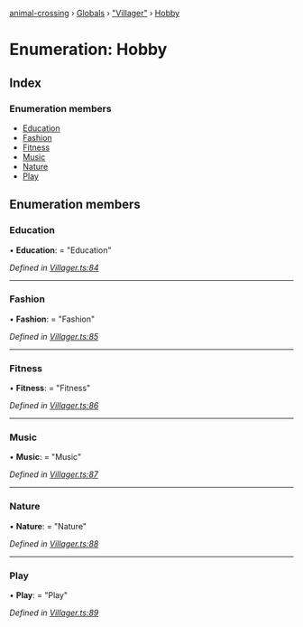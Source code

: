 [animal-crossing](../README.md) › [Globals](../globals.md) › ["Villager"](../modules/_villager_.md) › [Hobby](_villager_.hobby.md)

# Enumeration: Hobby

## Index

### Enumeration members

* [Education](_villager_.hobby.md#education)
* [Fashion](_villager_.hobby.md#fashion)
* [Fitness](_villager_.hobby.md#fitness)
* [Music](_villager_.hobby.md#music)
* [Nature](_villager_.hobby.md#nature)
* [Play](_villager_.hobby.md#play)

## Enumeration members

###  Education

• **Education**: = "Education"

*Defined in [Villager.ts:84](https://github.com/Norviah/animal-crossing/blob/44de0e0/module/types/Villager.ts#L84)*

___

###  Fashion

• **Fashion**: = "Fashion"

*Defined in [Villager.ts:85](https://github.com/Norviah/animal-crossing/blob/44de0e0/module/types/Villager.ts#L85)*

___

###  Fitness

• **Fitness**: = "Fitness"

*Defined in [Villager.ts:86](https://github.com/Norviah/animal-crossing/blob/44de0e0/module/types/Villager.ts#L86)*

___

###  Music

• **Music**: = "Music"

*Defined in [Villager.ts:87](https://github.com/Norviah/animal-crossing/blob/44de0e0/module/types/Villager.ts#L87)*

___

###  Nature

• **Nature**: = "Nature"

*Defined in [Villager.ts:88](https://github.com/Norviah/animal-crossing/blob/44de0e0/module/types/Villager.ts#L88)*

___

###  Play

• **Play**: = "Play"

*Defined in [Villager.ts:89](https://github.com/Norviah/animal-crossing/blob/44de0e0/module/types/Villager.ts#L89)*
